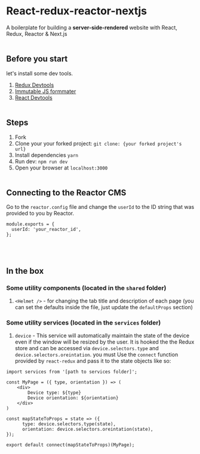 # React-redux-reactor-nextjs
A boilerplate for building a **server-side-rendered** website with React, Redux, Reactor &amp; Next.js
<br/><br/>

## Before you start
let's install some dev tools.
1. [Redux Devtools](https://chrome.google.com/webstore/detail/redux-devtools/lmhkpmbekcpmknklioeibfkpmmfibljd)
2. [Immutable JS formmater](https://chrome.google.com/webstore/detail/immutablejs-object-format/hgldghadipiblonfkkicmgcbbijnpeog)
3. [React Devtools](https://chrome.google.com/webstore/detail/react-developer-tools/fmkadmapgofadopljbjfkapdkoienihi)
<br/><br/>

## Steps
1. Fork
2. Clone your your forked project:  `git clone: {your forked project's url} `
3. Install dependencies `yarn`
4.  Run dev: `npm run dev`
5. Open your browser at `localhost:3000`
<br/><br/>

## Connecting to the Reactor CMS
Go to the `reactor.config` file and change the `userId` to the ID string that was provided to you by Reactor.
```$xslt
module.exports = {
  userId: 'your_reactor_id',
};
```
<br/><br/>

## In the box
### Some utility components (located in the `shared`  folder)
1. `<Helmet />` - for changing the tab title and description of each page (you can set the defaults inside the file, just update the `defaultProps` section)

### Some utility services (located in the `services`  folder)
1. `device` - This service will automatically maintain the state of the device even if the window will be resized by the user. It is hooked the the Redux store and can be accessed via `device.selectors.type`  and `device.selectors.oreintation`. you must Use the `connect` function provided by `react-redux` and pass it to the state objects like so:
```
import services from '[path to services folder]';

const MyPage = ({ type, orientation }) => (
	<div>
		Device type: ${type}
		Device orientation: ${orientation}
	</div>
)

const mapStateToProps = state => ({  
	  type: device.selectors.type(state),  
	  orientation: device.selectors.oreintation(state),  
});

export default connect(mapStateToProps)(MyPage);
```
